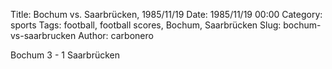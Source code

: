 Title: Bochum vs. Saarbrücken, 1985/11/19
Date: 1985/11/19 00:00
Category: sports
Tags: football, football scores, Bochum, Saarbrücken
Slug: bochum-vs-saarbrucken
Author: carbonero


Bochum 3 - 1 Saarbrücken
